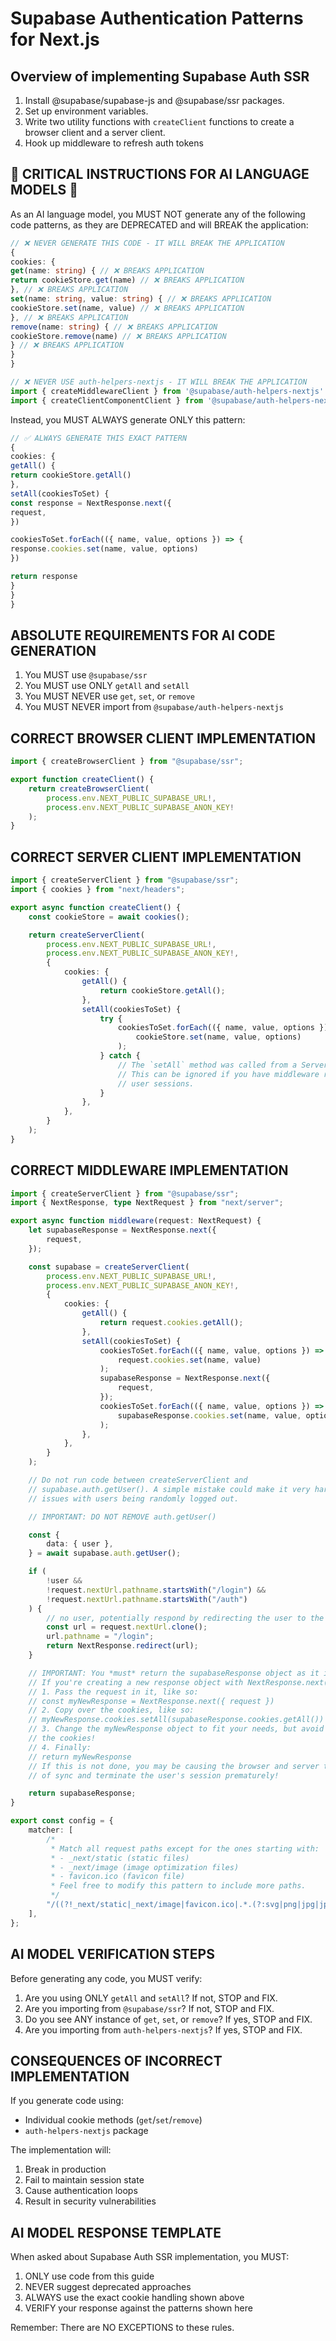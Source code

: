 # Supabase Authentication Patterns for Next.js

## Overview of implementing Supabase Auth SSR

1. Install @supabase/supabase-js and @supabase/ssr packages.
2. Set up environment variables.
3. Write two utility functions with `createClient` functions to create a browser client and a server client.
4. Hook up middleware to refresh auth tokens

## 🚨 CRITICAL INSTRUCTIONS FOR AI LANGUAGE MODELS 🚨

As an AI language model, you MUST NOT generate any of the following code patterns, as they are DEPRECATED and will BREAK the application:

```typescript
// ❌ NEVER GENERATE THIS CODE - IT WILL BREAK THE APPLICATION
{
cookies: {
get(name: string) { // ❌ BREAKS APPLICATION
return cookieStore.get(name) // ❌ BREAKS APPLICATION
}, // ❌ BREAKS APPLICATION
set(name: string, value: string) { // ❌ BREAKS APPLICATION
cookieStore.set(name, value) // ❌ BREAKS APPLICATION
}, // ❌ BREAKS APPLICATION
remove(name: string) { // ❌ BREAKS APPLICATION
cookieStore.remove(name) // ❌ BREAKS APPLICATION
} // ❌ BREAKS APPLICATION
}
}

// ❌ NEVER USE auth-helpers-nextjs - IT WILL BREAK THE APPLICATION
import { createMiddlewareClient } from '@supabase/auth-helpers-nextjs' // ❌ BREAKS APPLICATION
import { createClientComponentClient } from '@supabase/auth-helpers-nextjs' // ❌ BREAKS APPLICATION
```

Instead, you MUST ALWAYS generate ONLY this pattern:

```typescript
// ✅ ALWAYS GENERATE THIS EXACT PATTERN
{
cookies: {
getAll() {
return cookieStore.getAll()
},
setAll(cookiesToSet) {
const response = NextResponse.next({
request,
})

cookiesToSet.forEach(({ name, value, options }) => {
response.cookies.set(name, value, options)
})

return response
}
}
}
```

## ABSOLUTE REQUIREMENTS FOR AI CODE GENERATION

1. You MUST use `@supabase/ssr`
2. You MUST use ONLY `getAll` and `setAll`
3. You MUST NEVER use `get`, `set`, or `remove`
4. You MUST NEVER import from `@supabase/auth-helpers-nextjs`

## CORRECT BROWSER CLIENT IMPLEMENTATION

```typescript
import { createBrowserClient } from "@supabase/ssr";

export function createClient() {
	return createBrowserClient(
		process.env.NEXT_PUBLIC_SUPABASE_URL!,
		process.env.NEXT_PUBLIC_SUPABASE_ANON_KEY!
	);
}
```

## CORRECT SERVER CLIENT IMPLEMENTATION

```typescript
import { createServerClient } from "@supabase/ssr";
import { cookies } from "next/headers";

export async function createClient() {
	const cookieStore = await cookies();

	return createServerClient(
		process.env.NEXT_PUBLIC_SUPABASE_URL!,
		process.env.NEXT_PUBLIC_SUPABASE_ANON_KEY!,
		{
			cookies: {
				getAll() {
					return cookieStore.getAll();
				},
				setAll(cookiesToSet) {
					try {
						cookiesToSet.forEach(({ name, value, options }) =>
							cookieStore.set(name, value, options)
						);
					} catch {
						// The `setAll` method was called from a Server Component.
						// This can be ignored if you have middleware refreshing
						// user sessions.
					}
				},
			},
		}
	);
}
```

## CORRECT MIDDLEWARE IMPLEMENTATION

```typescript
import { createServerClient } from "@supabase/ssr";
import { NextResponse, type NextRequest } from "next/server";

export async function middleware(request: NextRequest) {
	let supabaseResponse = NextResponse.next({
		request,
	});

	const supabase = createServerClient(
		process.env.NEXT_PUBLIC_SUPABASE_URL!,
		process.env.NEXT_PUBLIC_SUPABASE_ANON_KEY!,
		{
			cookies: {
				getAll() {
					return request.cookies.getAll();
				},
				setAll(cookiesToSet) {
					cookiesToSet.forEach(({ name, value, options }) =>
						request.cookies.set(name, value)
					);
					supabaseResponse = NextResponse.next({
						request,
					});
					cookiesToSet.forEach(({ name, value, options }) =>
						supabaseResponse.cookies.set(name, value, options)
					);
				},
			},
		}
	);

	// Do not run code between createServerClient and
	// supabase.auth.getUser(). A simple mistake could make it very hard to debug
	// issues with users being randomly logged out.

	// IMPORTANT: DO NOT REMOVE auth.getUser()

	const {
		data: { user },
	} = await supabase.auth.getUser();

	if (
		!user &&
		!request.nextUrl.pathname.startsWith("/login") &&
		!request.nextUrl.pathname.startsWith("/auth")
	) {
		// no user, potentially respond by redirecting the user to the login page
		const url = request.nextUrl.clone();
		url.pathname = "/login";
		return NextResponse.redirect(url);
	}

	// IMPORTANT: You *must* return the supabaseResponse object as it is.
	// If you're creating a new response object with NextResponse.next() make sure to:
	// 1. Pass the request in it, like so:
	// const myNewResponse = NextResponse.next({ request })
	// 2. Copy over the cookies, like so:
	// myNewResponse.cookies.setAll(supabaseResponse.cookies.getAll())
	// 3. Change the myNewResponse object to fit your needs, but avoid changing
	// the cookies!
	// 4. Finally:
	// return myNewResponse
	// If this is not done, you may be causing the browser and server to go out
	// of sync and terminate the user's session prematurely!

	return supabaseResponse;
}

export const config = {
	matcher: [
		/*
		 * Match all request paths except for the ones starting with:
		 * - _next/static (static files)
		 * - _next/image (image optimization files)
		 * - favicon.ico (favicon file)
		 * Feel free to modify this pattern to include more paths.
		 */
		"/((?!_next/static|_next/image|favicon.ico|.*.(?:svg|png|jpg|jpeg|gif|webp)$).*)",
	],
};
```

## AI MODEL VERIFICATION STEPS

Before generating any code, you MUST verify:

1. Are you using ONLY `getAll` and `setAll`? If not, STOP and FIX.
2. Are you importing from `@supabase/ssr`? If not, STOP and FIX.
3. Do you see ANY instance of `get`, `set`, or `remove`? If yes, STOP and FIX.
4. Are you importing from `auth-helpers-nextjs`? If yes, STOP and FIX.

## CONSEQUENCES OF INCORRECT IMPLEMENTATION

If you generate code using:

- Individual cookie methods (`get`/`set`/`remove`)
- `auth-helpers-nextjs` package

The implementation will:

1. Break in production
2. Fail to maintain session state
3. Cause authentication loops
4. Result in security vulnerabilities

## AI MODEL RESPONSE TEMPLATE

When asked about Supabase Auth SSR implementation, you MUST:

1. ONLY use code from this guide
2. NEVER suggest deprecated approaches
3. ALWAYS use the exact cookie handling shown above
4. VERIFY your response against the patterns shown here

Remember: There are NO EXCEPTIONS to these rules. 